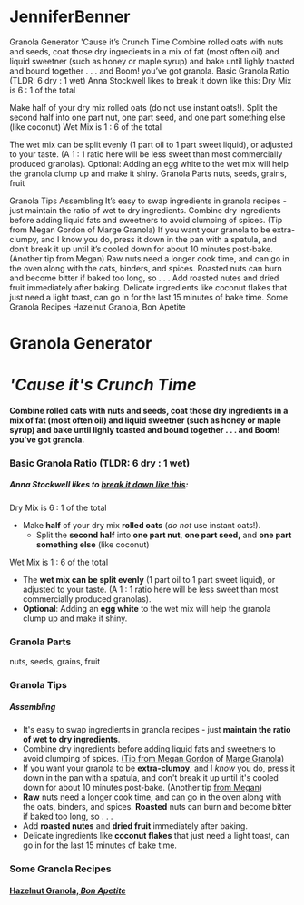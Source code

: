 # JenniferBenner
Granola Generator
'Cause it’s Crunch Time
Combine rolled oats with nuts and seeds, coat those dry ingredients in a mix of fat (most often oil) and liquid sweetner (such as honey or maple syrup) and bake until lighly toasted and bound together . . . and Boom! you’ve got granola.
Basic Granola Ratio (TLDR: 6 dry : 1 wet)
Anna Stockwell likes to break it down like this:
Dry Mix is 6 : 1 of the total

Make half of your dry mix rolled oats (do not use instant oats!).
Split the second half into one part nut, one part seed, and one part something else (like coconut)
Wet Mix is 1 : 6 of the total

The wet mix can be split evenly (1 part oil to 1 part sweet liquid), or adjusted to your taste. (A 1 : 1 ratio here will be less sweet than most commercially produced granolas).
Optional: Adding an egg white to the wet mix will help the granola clump up and make it shiny.
Granola Parts
nuts, seeds, grains, fruit

Granola Tips
Assembling
It’s easy to swap ingredients in granola recipes - just maintain the ratio of wet to dry ingredients.
Combine dry ingredients before adding liquid fats and sweetners to avoid clumping of spices. (Tip from Megan Gordon of Marge Granola)
If you want your granola to be extra-clumpy, and I know you do, press it down in the pan with a spatula, and don’t break it up until it’s cooled down for about 10 minutes post-bake. (Another tip from Megan)
Raw nuts need a longer cook time, and can go in the oven along with the oats, binders, and spices. Roasted nuts can burn and become bitter if baked too long, so . . .
Add roasted nutes and dried fruit immediately after baking.
Delicate ingredients like coconut flakes that just need a light toast, can go in for the last 15 minutes of bake time.
Some Granola Recipes
Hazelnut Granola, Bon Apetite




# Granola Generator
# _'Cause it's Crunch Time_
#### Combine rolled oats with nuts and seeds, coat those dry ingredients in a mix of fat (most often oil) and liquid sweetner (such as honey or maple syrup) and bake until lighly toasted and bound together . . . and **Boom! you've got granola**.
### Basic Granola Ratio (TLDR: **6 dry : 1 wet**)

##### Anna Stockwell likes to [break it down like this](https://www.epicurious.com/expert-advice/how-to-make-granola-without-a-recipe-article):
 Dry Mix is 6 : 1 of the total
- Make **half** of your dry mix **rolled oats** (_do not_ use instant oats!).
  - Split the **second half** into **one part nut**, **one part seed,** and **one part something else** (like coconut)

Wet Mix is 1 : 6 of the total
- The **wet mix can be split evenly** (1 part oil to 1 part sweet liquid), or adjusted to your taste. (A 1 : 1 ratio here will be less sweet than most commercially produced granolas).
- **Optional**: Adding an **egg white** to the wet mix will help the granola clump up and make it shiny.

 

### Granola Parts
nuts, seeds, grains, fruit
### Granola Tips
##### Assembling
- It's easy to swap ingredients in granola recipes - just **maintain the ratio of wet to dry ingredients**. 
- Combine dry ingredients before adding liquid fats and sweetners to avoid clumping of spices. [(Tip from Megan Gordon](https://www.thekitchn.com/how-to-make-great-granola-every-time-cooking-lessons-from-the-kitchn-172459) of [Marge Granola)](https://www.margegranola.com/)
- If you want your granola to be **extra-clumpy**, and I _know_ you do, press it down in the pan with a spatula, and don't break it up until it's cooled down for about 10 minutes post-bake. (Another tip [from Megan](https://www.thekitchn.com/how-to-make-great-granola-every-time-cooking-lessons-from-the-kitchn-172459))
- **Raw** nuts need a longer cook time, and can go in the oven along with the oats, binders, and spices. **Roasted** nuts can burn and become bitter if baked too long, so . . . 
- Add **roasted nutes** and **dried fruit** immediately after baking. 
- Delicate ingredients like **coconut flakes** that just need a light toast, can go in for the last 15 minutes of bake time.
### Some Granola Recipes
#### [Hazelnut Granola, _Bon Apetite_](https://www.bonappetit.com/recipe/hazelnut-granola/amp)
